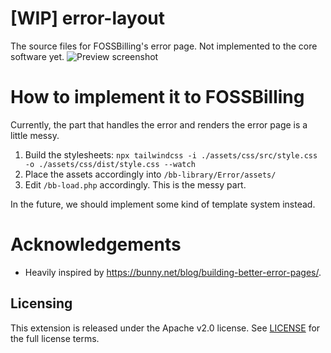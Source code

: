 # [WIP] error-layout
The source files for FOSSBilling's error page. Not implemented to the core software yet.
![Preview screenshot](https://user-images.githubusercontent.com/35808275/181360799-6bcfe059-9742-45d1-9061-eeeac7044e43.png)

# How to implement it to FOSSBilling
Currently, the part that handles the error and renders the error page is a little messy.
1. Build the stylesheets: `npx tailwindcss -i ./assets/css/src/style.css -o ./assets/css/dist/style.css --watch`
2. Place the assets accordingly into `/bb-library/Error/assets/`
3. Edit `/bb-load.php` accordingly. This is the messy part.

In the future, we should implement some kind of template system instead.

# Acknowledgements
* Heavily inspired by https://bunny.net/blog/building-better-error-pages/.

## Licensing
This extension is released under the Apache v2.0 license. See [LICENSE](https://github.com/FOSSBilling/error-layout/blob/master/LICENSE) for the full license terms.
